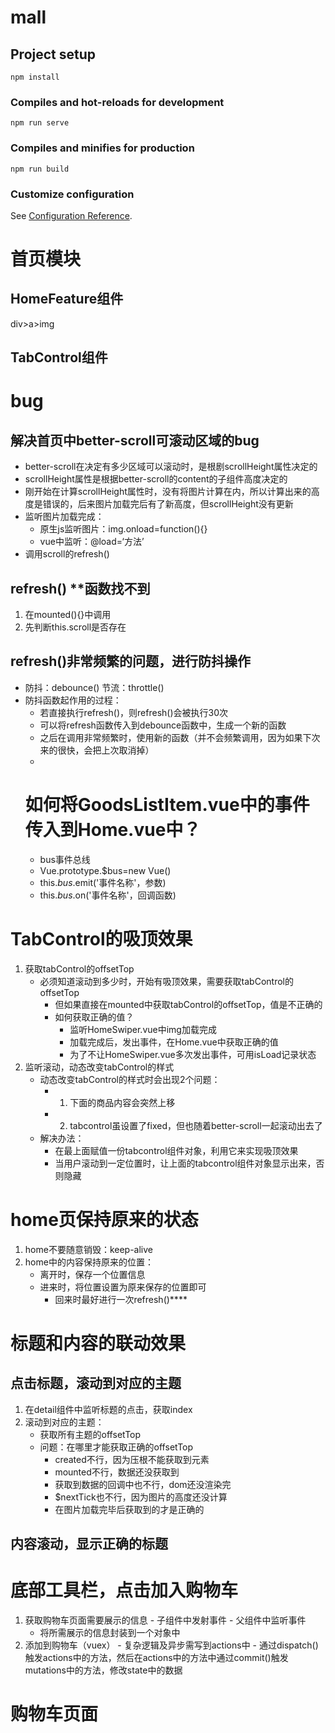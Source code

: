 # mall

## Project setup
```
npm install
```

### Compiles and hot-reloads for development
```
npm run serve
```

### Compiles and minifies for production
```
npm run build
```

### Customize configuration
See [Configuration Reference](https://cli.vuejs.org/config/).


# 首页模块
## HomeFeature组件
div>a>img
## TabControl组件



# bug
## 解决首页中better-scroll可滚动区域的bug
- better-scroll在决定有多少区域可以滚动时，是根剧scrollHeight属性决定的
- scrollHeight属性是根据better-scroll的content的子组件高度决定的
- 刚开始在计算scrollHeight属性时，没有将图片计算在内，所以计算出来的高度是错误的，后来图片加载完后有了新高度，但scrollHeight没有更新
- 监听图片加载完成：
    - 原生js监听图片：img.onload=function(){}
    - vue中监听：@load=‘方法’
- 调用scroll的refresh()
## refresh() **函数找不到
1. 在mounted(){}中调用
2. 先判断this.scroll是否存在
## refresh()非常频繁的问题，进行防抖操作
- 防抖：debounce()    节流：throttle()
- 防抖函数起作用的过程：
  - 若直接执行refresh()，则refresh()会被执行30次
  - 可以将refresh函数传入到debounce函数中，生成一个新的函数
  - 之后在调用非常频繁时，使用新的函数（并不会频繁调用，因为如果下次来的很快，会把上次取消掉）
  - 
  # 如何将GoodsListItem.vue中的事件传入到Home.vue中？
  - bus事件总线
  - Vue.prototype.$bus=new Vue()
  - this.$bus.$emit('事件名称'，参数)
  - this.$bus.$on('事件名称'，回调函数)


# TabControl的吸顶效果
1. 获取tabControl的offsetTop
   -  必须知道滚动到多少时，开始有吸顶效果，需要获取tabControl的offsetTop
      -  但如果直接在mounted中获取tabControl的offsetTop，值是不正确的
      -  如何获取正确的值？
         -  监听HomeSwiper.vue中img加载完成
         -  加载完成后，发出事件，在Home.vue中获取正确的值
         -  为了不让HomeSwiper.vue多次发出事件，可用isLoad记录状态
2. 监听滚动，动态改变tabControl的样式
   - 动态改变tabControl的样式时会出现2个问题：
     - 1. 下面的商品内容会突然上移
     - 2. tabcontrol虽设置了fixed，但也随着better-scroll一起滚动出去了
   - 解决办法：
     - 在最上面赋值一份tabcontrol组件对象，利用它来实现吸顶效果
     - 当用户滚动到一定位置时，让上面的tabcontrol组件对象显示出来，否则隐藏


# home页保持原来的状态
1. home不要随意销毁：keep-alive
2. home中的内容保持原来的位置：
   - 离开时，保存一个位置信息
   - 进来时，将位置设置为原来保存的位置即可
     - 回来时最好进行一次refresh()****


# 标题和内容的联动效果
## 点击标题，滚动到对应的主题
  1. 在detail组件中监听标题的点击，获取index
  2. 滚动到对应的主题：
     - 获取所有主题的offsetTop
     - 问题：在哪里才能获取正确的offsetTop
       -  created不行，因为压根不能获取到元素
       -  mounted不行，数据还没获取到
       -  获取到数据的回调中也不行，dom还没渲染完
       -  $nextTick也不行，因为图片的高度还没计算
       -  在图片加载完毕后获取到的才是正确的
  
  ## 内容滚动，显示正确的标题


  # 底部工具栏，点击加入购物车
  1. 获取购物车页面需要展示的信息
    - 子组件中发射事件
    - 父组件中监听事件
      - 将所需展示的信息封装到一个对象中
  2. 添加到购物车（vuex）
    - 复杂逻辑及异步需写到actions中
    - 通过dispatch()触发actions中的方法，然后在actions中的方法中通过commit()触发mutations中的方法，修改state中的数据



# 购物车页面

   











  





